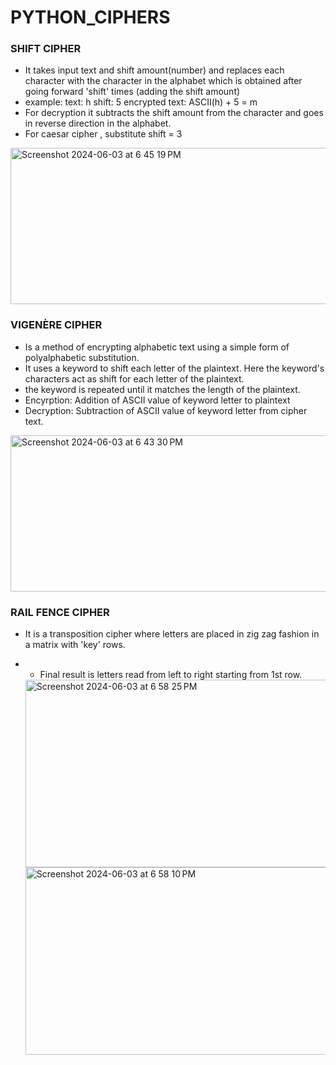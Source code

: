 # PYTHON_CIPHERS

### SHIFT CIPHER
- It takes input text and shift amount(number) and replaces each character with the character in the alphabet which is obtained after going forward 'shift' times (adding the shift amount)
- example:
  text: h
  shift: 5
  encrypted text: ASCII(h) + 5 = m
- For decryption it subtracts the shift amount from the character and goes in reverse direction in the alphabet.
- For caesar cipher , substitute shift = 3
<img width="600" height="250" alt="Screenshot 2024-06-03 at 6 45 19 PM" src="https://github.com/dinosaur21/PYTHON_CIPHERS/assets/140154294/7ff4602f-af27-4ce8-8fc2-ed9399ecd210">


### VIGENÈRE CIPHER
- Is a method of encrypting alphabetic text using a simple form of polyalphabetic substitution.
- It uses a keyword to shift each letter of the plaintext. Here the keyword's characters act as shift for each letter of the plaintext.
- the keyword is repeated until it matches the length of the plaintext.
- Encyrption: Addition of ASCII value of keyword letter to plaintext
- Decryption: Subtraction of ASCII value of keyword letter from cipher text.

<img width="600" height="250" alt="Screenshot 2024-06-03 at 6 43 30 PM" src="https://github.com/dinosaur21/PYTHON_CIPHERS/assets/140154294/38353ddf-d3e2-41a0-811a-6190ab7969fe">

### RAIL FENCE CIPHER
- It is a transposition cipher where letters are placed in zig zag fashion in a matrix with 'key' rows.
- - Final result is letters read from left to right starting from 1st row.
  
  <img width="800" height="300" alt="Screenshot 2024-06-03 at 6 58 25 PM" src="https://github.com/dinosaur21/PYTHON_CIPHERS/assets/140154294/9788889f-9a21-4f86-841d-09b07f7d3b2e">

  <img width="600" height="300" alt="Screenshot 2024-06-03 at 6 58 10 PM" src="https://github.com/dinosaur21/PYTHON_CIPHERS/assets/140154294/cc4716c7-4a1d-4126-95c5-15785f08066d">
